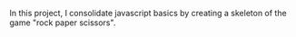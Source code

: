 In this project, I consolidate javascript basics by creating a skeleton of the game "rock paper scissors".